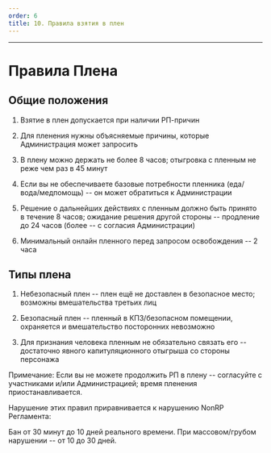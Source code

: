 ```yaml
---
order: 6
title: 10. Правила взятия в плен
---
```


---

# Правила Плена

## Общие положения

1. Взятие в плен допускается при наличии РП-причин

2. Для пленения нужны объясняемые причины, которые Администрация может запросить

3. В плену можно держать не более 8 часов; отыгровка с пленным не реже чем раз в 45 минут

4. Если вы не обеспечиваете базовые потребности пленника (еда/вода/медпомощь) -- он может обратиться к Администрации

5. Решение о дальнейших действиях с пленным должно быть принято в течение 8 часов; ожидание решения другой стороны -- продление до 24 часов (более -- с согласия Администрации)

6. Минимальный онлайн пленного перед запросом освобождения -- 2 часа

## Типы плена

1. Небезопасный плен -- плен ещё не доставлен в безопасное место; возможны вмешательства третьих лиц

2. Безопасный плен -- пленный в КПЗ/безопасном помещении, охраняется и вмешательство посторонних невозможно

3. Для признания человека пленным не обязательно связать его -- достаточно явного капитуляционного отыгрыша со стороны персонажа

<note type="lab">

Примечание: Если вы не можете продолжить РП в плену -- согласуйте с участниками и/или Администрацией; время пленения приостанавливается.

</note>

<note type="danger">

Нарушение этих правил приравнивается к нарушению NonRP Регламента:

Бан от 30 минут до 10 дней реального времени. При массовом/грубом нарушении -- от 10 до 30 дней.

</note>